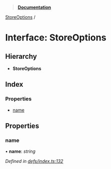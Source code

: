 > **[Documentation](../README.md)**

[StoreOptions](storeoptions.md) /

# Interface: StoreOptions

## Hierarchy

* **StoreOptions**

## Index

### Properties

* [name](storeoptions.md#name)

## Properties

###  name

• **name**: *string*

*Defined in [defs/index.ts:132](https://github.com/badbatch/cachemap/blob/52c713b/packages/core/src/defs/index.ts#L132)*